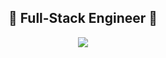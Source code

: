 <h2 align="center">👋  Full-Stack Engineer 👋</h2>
<p align="center">
  <a href="https://github.com/IvanovRoman">
    <img src="https://github-profile-trophy.vercel.app/?username=IvanovRoman&row=1&column=7&no-bg=true&theme=juicyfresh"/>
  </a>
</p>
